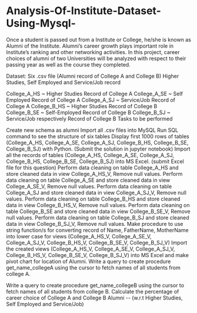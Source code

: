# Analysis-Of-Institute-Dataset-Using-Mysql-
Once a student is passed out from a Institute or College, he/she is known as Alumni of the Institute. Alumni’s career growth plays important role in Institute’s ranking and other networking activities. In this project, career choices of alumni of two Universities will be analyzed with respect to their passing year as well as the course they completed. 

Dataset: Six .csv file (Alumni record of College A and College B) Higher Studies, Self Employed and Service/Job record 

College_A_HS ~ Higher Studies Record of College A
College_A_SE ~ Self Employed Record of College A
College_A_SJ ~ Service/Job Record of College A
College_B_HS ~ Higher Studies Record of College B
College_B_SE ~ Self-Employed Record of College B
College_B_SJ ~ Service/Job respectively Record of College B
Tasks to be performed

Create new schema as alumni
Import all .csv files into MySQL
Run SQL command to see the structure of six tables
Display first 1000 rows of tables (College_A_HS, College_A_SE, College_A_SJ, College_B_HS, College_B_SE, College_B_SJ) with Python. (Submit the solution in jupyter notebook)
Import all the records of tables (College_A_HS, College_A_SE, College_A_SJ, College_B_HS, College_B_SE, College_B_SJ) into MS Excel. (submit Excel file for this question) 
Perform data cleaning on table College_A_HS and store cleaned data in view College_A_HS_V, Remove null values. 
Perform data cleaning on table College_A_SE and store cleaned data in view College_A_SE_V, Remove null values.
Perform data cleaning on table College_A_SJ and store cleaned data in view College_A_SJ_V, Remove null values.
Perform data cleaning on table College_B_HS and store cleaned data in view College_B_HS_V, Remove null values.
Perform data cleaning on table College_B_SE and store cleaned data in view College_B_SE_V, Remove null values.
Perform data cleaning on table College_B_SJ and store cleaned data in view College_B_SJ_V, Remove null values.
Make procedure to use string function/s for converting record of Name, FatherName, MotherName into lower case for views (College_A_HS_V, College_A_SE_V, College_A_SJ_V, College_B_HS_V, College_B_SE_V, College_B_SJ_V) 
Import the created views (College_A_HS_V, College_A_SE_V, College_A_SJ_V, College_B_HS_V, College_B_SE_V, College_B_SJ_V) into MS Excel and make pivot chart for location of Alumni. 
Write a query to create procedure get_name_collegeA using the cursor to fetch names of all students from college A.
 
Write a query to create procedure get_name_collegeB using the cursor to fetch names of all students from college B.
Calculate the percentage of career choice of College A and College B Alumni
-- (w.r.t Higher Studies, Self Employed and Service/Job)
